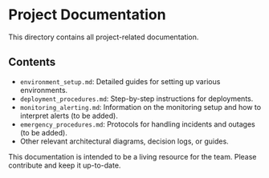 # Project Documentation

This directory contains all project-related documentation.

## Contents
*   `environment_setup.md`: Detailed guides for setting up various environments.
*   `deployment_procedures.md`: Step-by-step instructions for deployments.
*   `monitoring_alerting.md`: Information on the monitoring setup and how to interpret alerts (to be added).
*   `emergency_procedures.md`: Protocols for handling incidents and outages (to be added).
*   Other relevant architectural diagrams, decision logs, or guides.

This documentation is intended to be a living resource for the team. Please contribute and keep it up-to-date.
